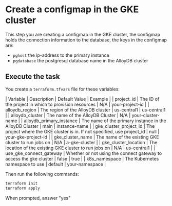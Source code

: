 # Create a configmap in the GKE cluster

This step you are creating a configmap in the GKE cluster, the configmap holds the connection information to the database, the keys in the configmap are:

- `pghost` the ip-address to the primary instance
- `pgdatabase` the postgresql database name in the AlloyDB cluster

## Execute the task

You create a `terraform.tfvars` file for these variables:

| Variable                 | Description                                                               | Default Value | Example             |
| project_id               | The ID of the project in which to provision resources                     | N/A           | your-project-id     |
| alloydb_region           | The region of the AlloyDB cluster                                         | us-central1   | us-central1         |
| alloydb_cluster          | The name of the AlloyDB Cluster                                           | N/A           | your-cluster-name   |
| alloydb_primary_instance | The name of the primary instance in the AlloyDB Cluster                   | main          | instance-name       |
| gke_cluster_project_id   | The project where the GKE cluster is in. If not specified, use project_id | null          | your-gke-project-id |
| gke_cluster_name         | The name of the existing GKE cluster to run jobs on                       | N/A           | a-gke-cluster       |
| gke_cluster_location     | The location of the existing GKE cluster to run jobs on                   | N/A           | us-central1         |
| use_gke_connect_gateway  | Whether or not using the connect gateway to access the gke cluster        | false         | true                |
| k8s_namespace            | The Kubernetes namespace to use                                           | default       | your-namespace      |

Then run the following commands:

```bash
terraform init
terraform apply
```

When prompted, answer "yes"
